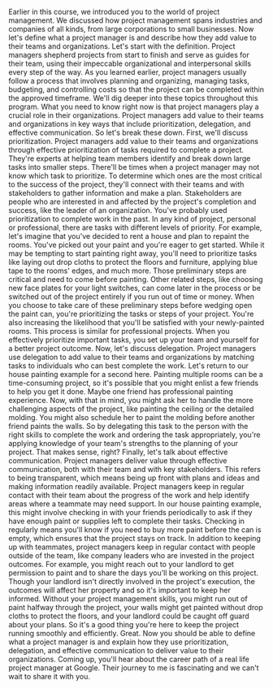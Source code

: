 Earlier in this course, we introduced you to the
world of project management. We discussed how project
management spans industries and
companies of all kinds, from large corporations
to small businesses. Now let's define what a
project manager is and describe how they add value to their teams and organizations. Let's start with the definition. Project managers
shepherd projects from start to finish and serve
as guides for their team, using their impeccable
organizational and interpersonal skills
every step of the way. As you learned earlier, project managers usually follow a process that involves
planning and organizing, managing tasks, budgeting,
and controlling costs so that the project can be completed within the
approved timeframe. We'll dig deeper
into these topics throughout this program. What you need to know
right now is that project managers play a crucial role in
their organizations. Project managers add value to their teams and organizations in key ways that
include prioritization, delegation, and
effective communication. So let's break these down. First, we'll discuss
prioritization. Project managers add value to their teams and
organizations through effective prioritization of tasks required to complete a project. They're experts at helping
team members identify and break down large tasks
into smaller steps. There'll be times when
a project manager may not know which
task to prioritize. To determine which
ones are the most critical to the success
of the project, they'll connect with
their teams and with stakeholders to gather
information and make a plan. Stakeholders are people
who are interested in and affected by the project's
completion and success, like the leader of
an organization. You've probably
used prioritization to complete work in the past. In any kind of project, personal or professional, there are tasks with different
levels of priority. For example, let's imagine
that you've decided to rent a house and plan
to repaint the rooms. You've picked out your paint and you're eager to get started. While it may be tempting to
start painting right away, you'll need to prioritize
tasks like laying out drop cloths to protect
the floors and furniture, applying blue tape to the
rooms' edges, and much more. Those preliminary steps are critical and need to
come before painting. Other related steps, like choosing new face plates for your light
switches, can come later in the process or be switched out of the project entirely if you
run out of time or money. When you choose to take care of these preliminary steps before wedging open the paint can, you're prioritizing the tasks
or steps of your project. You're also increasing the
likelihood that you'll be satisfied with your
newly-painted rooms. This process is similar
for professional projects. When you effectively
prioritize important tasks, you set up your team and yourself for a better
project outcome. Now, let's discuss delegation. Project managers use delegation to add value to their teams and organizations by matching tasks to individuals who can
best complete the work. Let's return to our house painting example
for a second here. Painting multiple rooms can
be a time-consuming project, so it's possible that you might enlist a few friends to
help you get it done. Maybe one friend has professional
painting experience. Now, with that in mind, you might ask her to handle the more challenging
aspects of the project, like painting the ceiling
or the detailed molding. You might also
schedule her to paint the molding before another
friend paints the walls. So by delegating this task
to the person with the right skills to complete the work and ordering
the task appropriately, you're applying knowledge of your team's strengths to the
planning of your project. That makes sense, right? Finally, let's talk about effective
communication. Project managers deliver value through effective
communication, both with their team and
with key stakeholders. This refers to being transparent, which means being up
front with plans and ideas and making information
readily available. Project managers keep in regular contact with their
team about the progress of the work and help identify areas where a teammate
may need support. In our house painting example, this might involve checking in with your friends periodically to ask if they have enough paint or supplies left to
complete their tasks. Checking in regularly means
you'll know if you need to buy more paint before
the can is empty, which ensures that the
project stays on track. In addition to keeping
up with teammates, project managers keep in regular contact with people
outside of the team, like company leaders who are invested in the project outcomes. For example, you might reach
out to your landlord to get permission to paint and to share the days you'll be
working on this project. Though your landlord isn't directly involved in
the project's execution, the outcomes will
affect her property and so it's important
to keep her informed. Without your project
management skills, you might run out of paint
halfway through the project, your walls might
get painted without drop cloths to
protect the floors, and your landlord could be caught off guard
about your plans. So it's a good thing you're
here to keep the project running smoothly and efficiently. Great. Now you should
be able to define what a project manager is and explain how they
use prioritization, delegation, and
effective communication to deliver value to
their organizations. Coming up, you'll hear
about the career path of a real life project
manager at Google. Their journey to me is fascinating and we can't
wait to share it with you.
